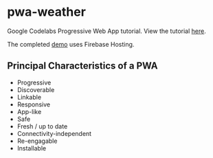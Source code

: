 # pwa-weather

Google Codelabs Progressive Web App tutorial. View the tutorial [here](https://developers.google.com/web/fundamentals/getting-started/codelabs/your-first-pwapp/).

The completed [demo](https://pwa-weather-34d15.firebaseapp.com/) uses Firebase Hosting.

## Principal Characteristics of a PWA

*   Progressive
*   Discoverable
*   Linkable
*   Responsive
*   App-like
*   Safe
*   Fresh / up to date
*   Connectivity-independent
*   Re-engagable
*   Installable
